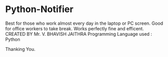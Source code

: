 # Python-Notifier

Best for those who work almost every day in the laptop or PC screen. Good for office workers to take break. Works perfectly fine and efficent.
CREATED BY Mr. V. BHAVISH JAITHRA
Programming Language used : Python

Thanking You.
